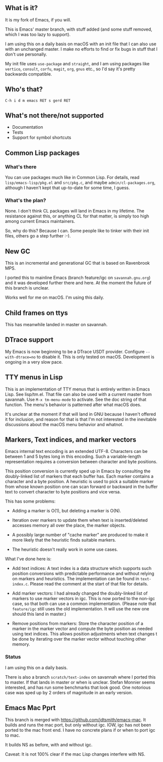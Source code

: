 ## What is it?

It is my fork of Emacs, if you will.

This is Emacs' master branch, with stuff added (and some stuff removed,
which I was too lazy to support).

I am using this on a daily basis on macOS with an init file that I can
also use with an unchanged master. I make no efforts to find or fix
bugs in stuff that I don't use personally.

My init file uses `use-package` and `straight`, and I am using
packages like `vertico`, `consult`, `corfu`, `magit`, `org`, `gnus`
etc., so I'd say it's pretty backwards compatible.

## Who's that?

`C-h i d m emacs RET s gerd RET`

## What's not there/not supported

* Documentation
* Tests
* Support for symbol shortcuts

## Common Lisp packages

### What's there

You can use packages much like in Common Lisp. For details, read
`lisp/emacs-lisp/pkg.el` and `src/pkg.c`, and maybe
`admin/cl-packages.org`, although I haven't kept that up-to-date for
some time, I guess.

### What's the plan?

None. I don't think CL packages will land in Emacs in my lifetime.
The resistance against this, or anything CL for that matter, is simply
too high among current Emacs maintainers.

So, why do this? Because I can. Some people like to tinker with their
init files, others go a step further :-).

## New GC

This is an incremental and generational GC that is based on Ravenbrook
MPS.

I ported this to mainline Emacs (branch feature/igc on
`savannah.gnu.org`) and it was developed further there and here.  At the
moment the future of this branch is unclear.

Works well for me on macOS. I'm using this daily.

## Child frames on ttys

This has meanwhile landed in master on savannah.

## DTrace support

My Emacs is now beginning to be a DTrace USDT provider. Configure
`--with-dtrace=no` to disable it. This is only tested on
macOS. Development is ongoing in a very slow pace.

## TTY menus in Lisp

This is an implementation of TTY menus that is entirely written in Emacs
Lisp. See lisp/tm.el. That file can also be used with a current master
from savannah. Use `M-x tm-menu-mode` to activate. See the doc string of
that function. The menu's behavior is patterned after what macOS does.

It's unclear at the moment if that will land in GNU because I haven't
offered it for inclusion, and reason for that is that I'm not interested
in the inevitable discussions about the macOS menu behavior and whatnot.

## Markers, Text indices, and marker vectors

Emacs internal text encoding is an extended UTF-8. Characters can be
between 1 and 5 bytes long in this encoding. Such a variable-length
representation requires a conversion between character and byte
positions.

This position conversion is currently sped up in Emacs by consulting the
doubly-linked list of markers that each buffer has. Each marker contains
a character and a byte position. A heuristic is used to pick a suitable
marker from whose known position one can scan forward or backward in the
buffer text to convert character to byte positions and vice versa.

This has some problems:

- Adding a marker is O(1), but deleting a marker is O(N).

- Iteration over markers to update them when text is inserted/deleted
  accesses memory all over the place, the marker objects.

- A possibly large number of "cache marker" are produced to make it more
  likely that the heuristic finds suitable markers.

- The heuristic doesn't really work in some use cases.

What I've done here is:

- Add text indices: A text index is a data structure which supports such
position conversions with predictable performance and without relying on
markers and heuristics. The implementation can be found in
`text-index.c`. Please read the comment at the start of that file for
details.

- Add marker vectors: I had already changed the doubly-linked list of
markers to use marker vectors in igc. This is now ported to the non-igc
case, so that both can use a common implementation. (Please note that
`feature/igc` still uses the old implementation. It will use the new one
should this land in master.)

- Remove positions from markers: Store the character position of a marker
in the marker vector and compute the byte position as needed using text
indices. This allows position adjustments when text changes t be done by
iterating over the marker vector without touching other memory.

### Status

I am using this on a daily basis.

There is also a branch `scratch/text-index` on savannah where I ported
this to master.  If that lands in master or when is unclear.  Stefan
Monnier seems interested, and has run some benchmarks that look
good. One notorious case was sped up by 2 orders of magnitude in an
early version.

## Emacs Mac Pprt

This branch is merged with https://github.com/jdtsmith/emacs-mac. It
builds and runs the mac port, but only without igc. IOW, igc has not
been ported to the mac front end. I have no concrete plans if or when
to port igc to mac.

It builds NS as before, with and without igc.

Caveat: It is not 100% clear if the mac Lisp changes interfere with
NS.
